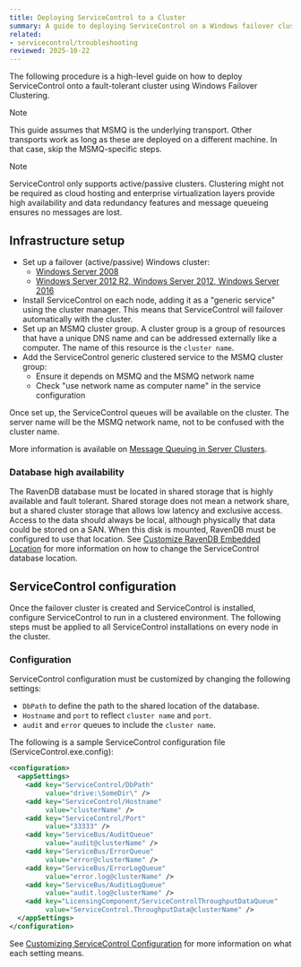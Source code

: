 ```yaml
---
title: Deploying ServiceControl to a Cluster
summary: A guide to deploying ServiceControl on a Windows failover cluster
related:
- servicecontrol/troubleshooting
reviewed: 2025-10-22
---
```


The following procedure is a high-level guide on how to deploy ServiceControl onto a fault-tolerant cluster using Windows Failover Clustering.

> [!NOTE]
> This guide assumes that MSMQ is the underlying transport. Other transports work as long as these are deployed on a different machine. In that case, skip the MSMQ-specific steps.

> [!NOTE]
> ServiceControl only supports active/passive clusters. Clustering might not be required as cloud hosting and enterprise virtualization layers provide high availability and data redundancy features and message queueing ensures no messages are lost.

## Infrastructure setup

* Set up a failover (active/passive) Windows cluster:
  * [Windows Server 2008](https://blogs.msdn.microsoft.com/clustering/2008/01/18/creating-a-cluster-in-windows-server-2008/)
  * [Windows Server 2012 R2, Windows Server 2012, Windows Server 2016](https://docs.microsoft.com/en-us/windows-server/failover-clustering/create-failover-cluster)
* Install ServiceControl on each node, adding it as a "generic service" using the cluster manager. This means that ServiceControl will failover automatically with the cluster.
* Set up an MSMQ cluster group. A cluster group is a group of resources that have a unique DNS name and can be addressed externally like a computer. The name of this resource is the `cluster name`.
* Add the ServiceControl generic clustered service to the MSMQ cluster group:
  * Ensure it depends on MSMQ and the MSMQ network name
  * Check "use network name as computer name" in the service configuration

Once set up, the ServiceControl queues will be available on the cluster. The server name will be the MSMQ network name, not to be confused with the cluster name.

More information is available on [Message Queuing in Server Clusters](https://technet.microsoft.com/en-us/library/cc753575.aspx).

### Database high availability

The RavenDB database must be located in shared storage that is highly available and fault tolerant. Shared storage does not mean a network share, but a shared cluster storage that allows low latency and exclusive access. 
Access to the data should always be local, although physically that data could be stored on a SAN. When this disk is mounted, RavenDB must be configured to use that location. 
See [Customize RavenDB Embedded Location](configure-ravendb-location.md) for more information on how to change the ServiceControl database location.

## ServiceControl configuration

Once the failover cluster is created and ServiceControl is installed, configure ServiceControl to run in a clustered environment.
The following steps must be applied to all ServiceControl installations on every node in the cluster.

### Configuration

ServiceControl configuration must be customized by changing the following settings:

* `DbPath` to define the path to the shared location of the database.
* `Hostname` and `port` to reflect `cluster name` and `port`.
*  `audit` and `error` queues to include the `cluster name`.

The following is a sample ServiceControl configuration file (ServiceControl.exe.config):

```xml
<configuration>
  <appSettings>
    <add key="ServiceControl/DbPath"
         value="drive:\SomeDir\" />
    <add key="ServiceControl/Hostname"
         value="clusterName" />
    <add key="ServiceControl/Port"
         value="33333" />
    <add key="ServiceBus/AuditQueue"
         value="audit@clusterName" />
    <add key="ServiceBus/ErrorQueue"
         value="error@clusterName" />
    <add key="ServiceBus/ErrorLogQueue"
         value="error.log@clusterName" />
    <add key="ServiceBus/AuditLogQueue"
         value="audit.log@clusterName" />
    <add key="LicensingComponent/ServiceControlThroughputDataQueue"
         value="ServiceControl.ThroughputData@clusterName" />
  </appSettings>
</configuration>
```

See [Customizing ServiceControl Configuration](/servicecontrol/servicecontrol-instances/configuration.md) for more information on what each setting means.
